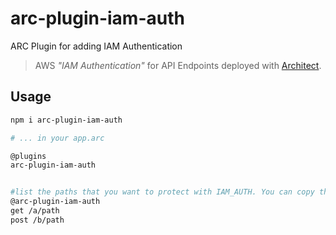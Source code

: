 # arc-plugin-iam-auth
ARC Plugin for adding IAM Authentication

> AWS _"IAM Authentication"_ for API Endpoints deployed with [Architect](https://arc.codes).

## Usage

```sh
npm i arc-plugin-iam-auth
```

```sh
# ... in your app.arc

@plugins
arc-plugin-iam-auth


#list the paths that you want to protect with IAM_AUTH. You can copy the @http items and remove what you don't need
@arc-plugin-iam-auth
get /a/path
post /b/path
